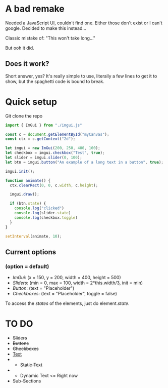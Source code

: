 # A bad remake

Needed a JavaScript UI, couldn't find one. Either those don't exist or I can't google.
Decided to make this instead... 

Classic mistake of: "This won't take long..."

But ooh it did.

## Does it work?
Short answer, yes? It's really simple to use, literally a few lines to get it to show, but the spaghetti code is bound to break.

# Quick setup
Git clone the repo

```js
import { ImGui } from "./imgui.js"

const c = document.getElementById("myCanvas");
const ctx = c.getContext("2d");

let imgui = new ImGui(200, 250, 400, 100);
let checkbox = imgui.checkbox("Test", true);
let slider = imgui.slider(0, 100);
let btn = imgui.button("An example of a long text in a button", true);

imgui.init();

function animate() {
  ctx.clearRect(0, 0, c.width, c.height);

  imgui.draw();

  if (btn.state) {
    console.log("clicked")
    console.log(slider.state)
    console.log(checkbox.toggle)
  }
}

setInterval(animate, 10);
```

## Current options 
### (option = default)
* *ImGui*: (x = 150, y = 200, width = 400, height = 500)
* *Sliders*: (min = 0, max = 100, width = 2*this.width/3, init = min)
* *Button*: (text = "Placeholder")
* *Checkboxes*: (text = "Placeholder", toggle = false)

To access the *states* of the elements, just do element.*state*.

# TO DO
* ~~Sliders~~
* ~~Buttons~~
* ~~Checkboxes~~
* <u>Text</u> 
* * ~~Static Text~~
* * Dynamic Text <= Right now
* Sub-Sections